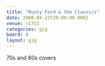 ```yaml
---
title: "Rusty Ford & the Classics"
date: 2008-04-23T20:00:00.000Z
venue: v1713
categories: gig
board: 8
layout: gig
---
```

70s and 80s covers
